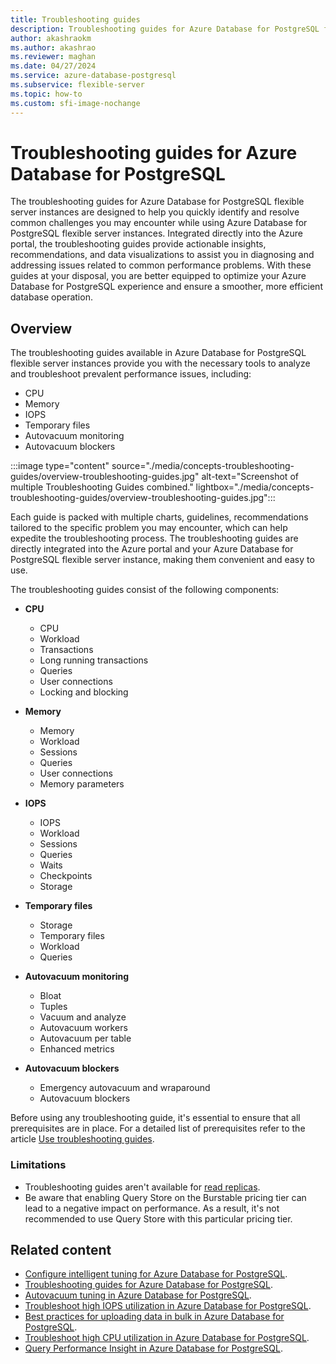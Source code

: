 ```yaml
---
title: Troubleshooting guides
description: Troubleshooting guides for Azure Database for PostgreSQL flexible server instances.
author: akashraokm
ms.author: akashrao
ms.reviewer: maghan
ms.date: 04/27/2024
ms.service: azure-database-postgresql
ms.subservice: flexible-server
ms.topic: how-to
ms.custom: sfi-image-nochange
---
```


# Troubleshooting guides for Azure Database for PostgreSQL 

The troubleshooting guides for Azure Database for PostgreSQL flexible server instances are designed to help you quickly identify and resolve common challenges you may encounter while using Azure Database for PostgreSQL flexible server instances. Integrated directly into the Azure portal, the troubleshooting guides provide actionable insights, recommendations, and data visualizations to assist you in diagnosing and addressing issues related to common performance problems. With these guides at your disposal, you are better equipped to optimize your Azure Database for PostgreSQL experience and ensure a smoother, more efficient database operation.

## Overview

The troubleshooting guides available in Azure Database for PostgreSQL flexible server instances provide you with the necessary tools to analyze and troubleshoot prevalent performance issues, 
including:
* CPU
* Memory
* IOPS
* Temporary files
* Autovacuum monitoring
* Autovacuum blockers

:::image type="content" source="./media/concepts-troubleshooting-guides/overview-troubleshooting-guides.jpg" alt-text="Screenshot of multiple Troubleshooting Guides combined." lightbox="./media/concepts-troubleshooting-guides/overview-troubleshooting-guides.jpg":::

Each guide is packed with multiple charts, guidelines, recommendations tailored to the specific problem you may encounter, which can help expedite the troubleshooting process.
The troubleshooting guides are directly integrated into the Azure portal and your Azure Database for PostgreSQL flexible server instance, making them convenient and easy to use. 

The troubleshooting guides consist of the following components:

- **CPU**

  * CPU
  * Workload
  * Transactions
  * Long running transactions
  * Queries
  * User connections
  * Locking and blocking

- **Memory**

  * Memory
  * Workload
  * Sessions
  * Queries
  * User connections
  * Memory parameters

- **IOPS**

  * IOPS
  * Workload
  * Sessions
  * Queries
  * Waits
  * Checkpoints
  * Storage

- **Temporary files**

  * Storage
  * Temporary files
  * Workload
  * Queries

- **Autovacuum monitoring**

  * Bloat
  * Tuples
  * Vacuum and analyze
  * Autovacuum workers
  * Autovacuum per table
  * Enhanced metrics

- **Autovacuum blockers**

  * Emergency autovacuum and wraparound
  * Autovacuum blockers


Before using any troubleshooting guide, it's essential to ensure that all prerequisites are in place. For a detailed list of prerequisites refer to the article [Use troubleshooting guides](how-to-troubleshooting-guides.md).

### Limitations

* Troubleshooting guides aren't available for [read replicas](concepts-read-replicas.md).
* Be aware that enabling Query Store on the Burstable pricing tier can lead to a negative impact on performance. As a result, it's not recommended to use Query Store with this particular pricing tier.

## Related content

- [Configure intelligent tuning for Azure Database for PostgreSQL](how-to-enable-intelligent-performance-portal.md).
- [Troubleshooting guides for Azure Database for PostgreSQL](concepts-troubleshooting-guides.md).
- [Autovacuum tuning in Azure Database for PostgreSQL](how-to-autovacuum-tuning.md).
- [Troubleshoot high IOPS utilization in Azure Database for PostgreSQL](how-to-high-io-utilization.md).
- [Best practices for uploading data in bulk in Azure Database for PostgreSQL](how-to-bulk-load-data.md).
- [Troubleshoot high CPU utilization in Azure Database for PostgreSQL](how-to-high-cpu-utilization.md).
- [Query Performance Insight in Azure Database for PostgreSQL](concepts-query-performance-insight.md).
